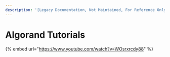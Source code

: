 ```yaml
---
description: '[Legacy Documentation, Not Maintained, For Reference Only]'
---
```


# Algorand Tutorials

{% embed url="https://www.youtube.com/watch?v=WOsrxrcdy88" %}
